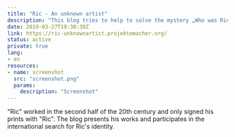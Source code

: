 ```yaml
---
title: "Ric - An unknown artist"
description: "This blog tries to help to solve the mystery „Who was Ric?“"
date: 2019-03-27T19:30:39Z
link: https://ric-unknownartist.projektemacher.org/
status: active
private: true
lang:
- en
resources:
- name: screenshot
  src: "screenshot.png"
  params:
    description: "Screenshot"
---
```

"Ric" worked in the second half of the 20th century and only signed his prints with "Ric". The blog presents his works and participates in the international search for Ric's identity.

